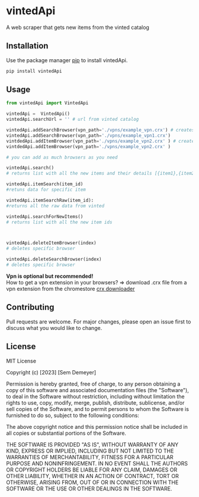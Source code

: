 # vintedApi

A web scraper that gets new items from the vinted catalog

## Installation

Use the package manager [pip](https://pip.pypa.io/en/stable/) to install vintedApi.

```bash
pip install vintedApi
```

## Usage


```python
from vintedApi import VintedApi

vintedApi =  VintedApi()
vintedApi.searchUrl = '' # url from vinted catalog

vintedApi.addSearchBrowser(vpn_path='./vpns/example_vpn.crx') # creates a new browser that that seaches for new items in the catalog (vpn extension optional)
vintedApi.addSearchBrowser(vpn_path='./vpns/example_vpn1.crx')
vintdedApi.addItemBrowser(vpn_path='./vpns/example_vpn2.crx' ) # creates a new browser that scrapes data for specific item (vpn extension optional)
vintdedApi.addItemBrowser(vpn_path='./vpns/example_vpn2.crx' )

# you can add as much browsers as you need

vintedApi.search() 
# returns list with all the new items and their details [{item1},{item2},...]

vintedApi.itemSearch(item_id)
#retuns data for specific item

vintedApi.itemSearchRaw(item_id):
#returns all the raw data from vinted

vintedApi.searchForNewItems()
# returns list with all the new item ids



vintedApi.deleteItemBrowser(index)
# deletes specific browser

vintedApi.deleteSearchBrowser(index)
# deletes specific browser

```
**Vpn is optional but recommended!**
<br>
How to get a vpn extension in your browsers? => download .crx file from a vpn extension from the chromestore [crx downloader](https://crxextractor.com/)

## Contributing

Pull requests are welcome. For major changes, please open an issue first
to discuss what you would like to change.


## License

MIT License

Copyright (c) [2023] [Sem Demeyer]

Permission is hereby granted, free of charge, to any person obtaining a copy
of this software and associated documentation files (the "Software"), to deal
in the Software without restriction, including without limitation the rights
to use, copy, modify, merge, publish, distribute, sublicense, and/or sell
copies of the Software, and to permit persons to whom the Software is
furnished to do so, subject to the following conditions:

The above copyright notice and this permission notice shall be included in all
copies or substantial portions of the Software.

THE SOFTWARE IS PROVIDED "AS IS", WITHOUT WARRANTY OF ANY KIND, EXPRESS OR
IMPLIED, INCLUDING BUT NOT LIMITED TO THE WARRANTIES OF MERCHANTABILITY,
FITNESS FOR A PARTICULAR PURPOSE AND NONINFRINGEMENT. IN NO EVENT SHALL THE
AUTHORS OR COPYRIGHT HOLDERS BE LIABLE FOR ANY CLAIM, DAMAGES OR OTHER
LIABILITY, WHETHER IN AN ACTION OF CONTRACT, TORT OR OTHERWISE, ARISING FROM,
OUT OF OR IN CONNECTION WITH THE SOFTWARE OR THE USE OR OTHER DEALINGS IN THE
SOFTWARE.

